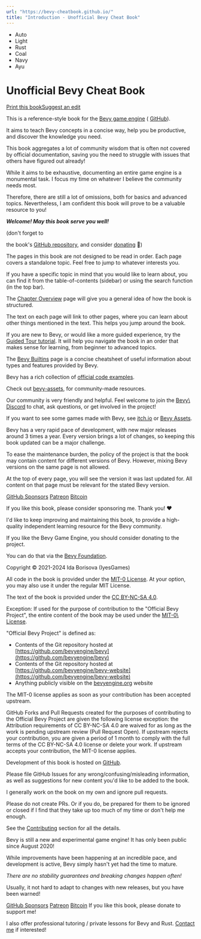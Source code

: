 ```yaml
---
url: "https://bevy-cheatbook.github.io/"
title: "Introduction - Unofficial Bevy Cheat Book"
---
```


- Auto
- Light
- Rust
- Coal
- Navy
- Ayu

# Unofficial Bevy Cheat Book

[Print this book](https://bevy-cheatbook.github.io/print.html "Print this book")[Suggest an edit](https://github.com/bevy-cheatbook/bevy-cheatbook/issues/new "Suggest an edit")

This is a reference-style book for the [Bevy game engine](https://bevyengine.org/)
( [GitHub](https://github.com/bevyengine/bevy)).

It aims to teach Bevy concepts in a concise way, help you be productive,
and discover the knowledge you need.

This book aggregates a lot of community wisdom that is often not covered
by official documentation, saving you the need to struggle with issues that
others have figured out already!

While it aims to be exhaustive, documenting an entire game engine is
a monumental task. I focus my time on whatever I believe the community
needs most.

Therefore, there are still a lot of omissions, both for basics and advanced
topics. Nevertheless, I am confident this book will prove to be a valuable
resource to you!

_**Welcome! May this book serve you well!**_

(don't forget to

the book's [GitHub repository](https://github.com/bevy-cheatbook/bevy-cheatbook),
and consider [donating](https://github.com/sponsors/inodentry) 🙂)

The pages in this book are not designed to be read in order. Each page covers
a standalone topic. Feel free to jump to whatever interests you.

If you have a specific topic in mind that you would like to learn about, you
can find it from the table-of-contents (sidebar) or using the search function
(in the top bar).

The [Chapter Overview](https://bevy-cheatbook.github.io/overview.html) page will give you a general idea
of how the book is structured.

The text on each page will link to other pages, where you can learn about other
things mentioned in the text. This helps you jump around the book.

If you are new to Bevy, or would like a more guided experience, try the
[Guided Tour tutorial](https://bevy-cheatbook.github.io/tutorial/guide.html). It will help you navigate the book in
an order that makes sense for learning, from beginner to advanced topics.

The [Bevy Builtins](https://bevy-cheatbook.github.io/builtins.html) page is a concise cheatsheet of useful
information about types and features provided by Bevy.

Bevy has a rich collection of [official code examples](https://github.com/bevyengine/bevy/tree/latest/examples#examples).

Check out [bevy-assets](https://bevyengine.org/assets), for community-made resources.

Our community is very friendly and helpful. Feel welcome to join the [Bevy\\
Discord](https://discord.gg/bevy) to chat, ask questions, or get involved in the project!

If you want to see some games made with Bevy, see [itch.io](https://itch.io/games/tag-bevy)
or [Bevy Assets](https://bevyengine.org/assets/#input).

Bevy has a very rapid pace of development, with new major releases around
3 times a year. Every version brings a lot of changes, so keeping this book
updated can be a major challenge.

To ease the maintenance burden, the policy of the project is that the book may
contain content for different versions of Bevy. However, mixing Bevy versions
on the same page is not allowed.

At the top of every page, you will see the version it was last updated for.
All content on that page must be relevant for the stated Bevy version.

[GitHub Sponsors](https://github.com/sponsors/inodentry) [Patreon](https://patreon.com/iyesgames) [Bitcoin](bitcoin:bc1qaf32uqsg6mngw9g4aqc3l2jvuv46qx0zw2438p)

If you like this book, please consider sponsoring me. Thank you! ❤️

I'd like to keep improving and maintaining this book, to provide a high-quality
independent learning resource for the Bevy community.

If you like the Bevy Game Engine, you should consider donating to the project.

You can do that via the [Bevy Foundation](https://bevyengine.org/donate).

Copyright © 2021-2024 Ida Borisova (IyesGames)

All code in the book is provided under the
[MIT-0 License](https://github.com/bevy-cheatbook/mit-0).
At your option, you may also use it under the regular MIT License.

The text of the book is provided under the
[CC BY-NC-SA 4.0](https://creativecommons.org/licenses/by-nc-sa/4.0/).

Exception: If used for the purpose of contribution to the "Official Bevy
Project", the entire content of the book may be used under the [MIT-0\\
License](https://github.com/bevy-cheatbook/mit-0).

"Official Bevy Project" is defined as:

- Contents of the Git repository hosted at [https://github.com/bevyengine/bevy](https://github.com/bevyengine/bevy)
- Contents of the Git repository hosted at [https://github.com/bevyengine/bevy-website](https://github.com/bevyengine/bevy-website)
- Anything publicly visible on the [bevyengine.org](https://bevyengine.org/) website

The MIT-0 license applies as soon as your contribution has been accepted upstream.

GitHub Forks and Pull Requests created for the purposes of contributing to
the Official Bevy Project are given the following license exception: the
Attribution requirements of CC BY-NC-SA 4.0 are waived for as long as the
work is pending upstream review (Pull Request Open). If upstream rejects
your contribution, you are given a period of 1 month to comply with the
full terms of the CC BY-NC-SA 4.0 license or delete your work. If upstream
accepts your contribution, the MIT-0 license applies.

Development of this book is hosted on [GitHub](https://github.com/bevy-cheatbook/bevy-cheatbook).

Please file GitHub Issues for any wrong/confusing/misleading information,
as well as suggestions for new content you'd like to be added to the book.

I generally work on the book on my own and ignore pull requests.

Please do not create PRs. Or if you do, be prepared for them to be ignored
or closed if I find that they take up too much of my time or don't help me
enough.

See the [Contributing](https://bevy-cheatbook.github.io/contributing.html) section for all the details.

Bevy is still a new and experimental game engine! It has only been public
since August 2020!

While improvements have been happening at an incredible pace, and development
is active, Bevy simply hasn't yet had the time to mature.

_There are no stability guarantees and breaking changes happen often!_

Usually, it not hard to adapt to changes with new releases, but you have been
warned!

[GitHub Sponsors](https://github.com/sponsors/inodentry) [Patreon](https://patreon.com/iyesgames) [Bitcoin](bitcoin:bc1qaf32uqsg6mngw9g4aqc3l2jvuv46qx0zw2438p) If you like this book, please donate to support me!

I also offer professional tutoring / private lessons for Bevy and Rust. [Contact me](https://bevy-cheatbook.github.io/contact.html) if interested!